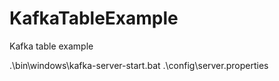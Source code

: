 # KafkaTableExample
Kafka table example

.\bin\windows\kafka-server-start.bat .\config\server.properties

